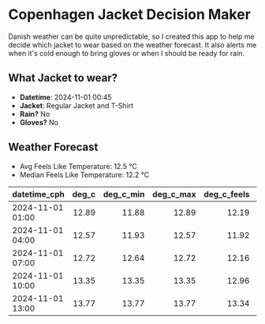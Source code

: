 
# Copenhagen Jacket Decision Maker

Danish weather can be quite unpredictable, so I created this app to help me decide which jacket to wear based on the weather forecast. 
It also alerts me when it's cold enough to bring gloves or when I should be ready for rain.

## What Jacket to wear?

- **Datetime**: 2024-11-01 00:45
- **Jacket**: Regular Jacket and T-Shirt
- **Rain?** No
- **Gloves?** No

## Weather Forecast
- Avg Feels Like Temperature: 12.5 °C
- Median Feels Like Temperature: 12.2 °C

| datetime_cph     |   deg_c |   deg_c_min |   deg_c_max |   deg_c_feels | weather   | wind   | rain   |
|:-----------------|--------:|------------:|------------:|--------------:|:----------|:-------|:-------|
| 2024-11-01 01:00 |   12.89 |       11.88 |       12.89 |         12.19 | Clouds    | High   | None   |
| 2024-11-01 04:00 |   12.57 |       11.93 |       12.57 |         11.92 | Clouds    | High   | None   |
| 2024-11-01 07:00 |   12.72 |       12.64 |       12.72 |         12.16 | Clouds    | High   | None   |
| 2024-11-01 10:00 |   13.35 |       13.35 |       13.35 |         12.96 | Clouds    | High   | None   |
| 2024-11-01 13:00 |   13.77 |       13.77 |       13.77 |         13.34 | Clouds    | High   | None   |
        